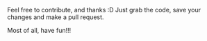 Feel free to contribute, and thanks :D
Just grab the code, save your changes and make a pull request.

Most of all, have fun!!!
